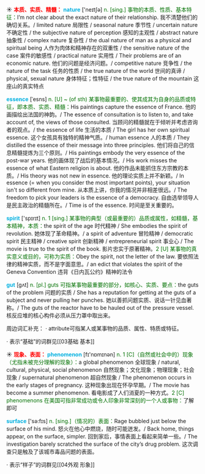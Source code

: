 ☀ <font color="red">**本质、实质、精髓：**</font>
<font color="sky blue">**nature**</font> ['neɪtʃə] 
<font color="rgb(227, 108, 9)">n. [sing.] 事物的本质、性质、基本特征：</font>I’m not clear about the exact nature of their relationship. 我不清楚他们的确切关系。/ limited nature 局限性 / seasonal nature 季节性 / uncertain nature 不确定性 / the subjective nature of perception 感知的主观性 / abstract nature 抽象性 / complex nature 复杂性 / the dual nature of man as a physical and spiritual being 人作为肉体和精神存在的双重性 / the sensitive nature of the case 案件的敏感性 / practical nature 实用性 / Their problems are of an economic nature. 他们的问题是经济问题。/ competitive nature 竞争性 / the nature of the task 任务的性质 / the true nature of the world 世间的真谛 / physical, sexual nature 身体特征；性特征 / the true nature of the mountain 这座山的真实特点
           
<font color="sky blue">**essence**</font> [ˈesns]
<font color="rgb(227, 108, 9)">n. [U] ~ (of sth) 某事物最重要的、使其成其为自身的品质或特征，即本质、实质、精髓：</font>His paintings capture the essence of France. 他的画描绘出法国的神韵。/ The essence of consultation is to listen to, and take account of, the views of those consulted. 当顾问的精髓就在于倾听并考虑咨询者的观点。/ the essence of life 生活的本质 / The girl has her own spiritual essence. 这个女孩具有独特的精神气质。/ human essence 人的本质 / They distilled the essence of their message into three principles. 他们将自己的信息精髓提炼为三个原则。/ His paintings embody the very essence of the post-war years. 他的画体现了战后的基本情况。/ His work misses the essence of what Eastern religion is about. 他的作品未能抓住东方宗教的本质。/ His theory was not new in essence. 他的理论实质上并不新颖。/ In essence (= when you consider the most important points), your situation isn't so different from mine. 从本质上讲，你我的情况并非相差很远。/ The freedom to pick your leaders is the essence of a democracy. 自由选举领导人是民主政治的精髓所在。/ Time is of the essence. 时间是至关重要的。

<font color="sky blue">**spirit**</font> ['spɪrɪt] 
<font color="rgb(227, 108, 9)">n. 1 [sing.] 某事物的典型（或最重要的）品质或属性，如精髓，基本精神，本质：</font>the spirit of the age 时代精神 / She embodies the spirit of revolution. 她体现了革命精神。/ a spirit of adventure 冒险精神 / democratic spirit 民主精神 / creative spirit 创新精神 / entrepreneurial spirit 事业心 / The movie is true to the spirit of the book. 影片忠实于原著精神。<font color="rgb(227, 108, 9)">2 [U] 某事物的真实意义或目的，可称为实质：</font>Obey the spirit, not the letter of the law. 要依照法律的精神实质，而不是字面意思。/ an edict that violates the spirit of the Geneva Convention 违背《日内瓦公约》精神的法令 

<font color="sky blue">**gut**</font> [gʌt]
<font color="rgb(227, 108, 9)">n. [pl.] guts 可指某事物最重要的部分，如核心、实质、要点：</font>the guts of the problem 问题的实质 / She has a reputation for getting at the guts of a subject and never pulling her punches. 她以善抓问题实质、说话一针见血著称。/ The guts of the reactor have to be hauled out of the pressure vessel. 核反应堆的核心构件必须从压力罩中取出来。

周边词汇补充：
· attribute可指某人或某事物的品质、属性、特质或特征。

· 表示“基础”的词群见[[03基础 基本]]

☀ <font color="red">**现象、表面：**</font>
<font color="sky blue">**phenomenon**</font> [fɪ'nɒmɪnən] 
<font color="rgb(227, 108, 9)">n. 1 [C]（自然或社会中的）现象（尤指未被充分理解的现象）：</font>a global phenomenon 全球现象 / natural, cultural, physical, social phenomenon 自然现象；文化现象；物理现象；社会现象 / supernatural phenomenon 超自然现象 / The phenomenon occurs in the early stages of pregnancy. 这种现象出现在怀孕早期。/ The movie has become a summer phenomenon. 看电影成了人们消夏的一种方式。<font color="rgb(227, 108, 9)">2 [C] phenomenons 在美国可指非常成功或令人印象非常深刻的一个人或事物：</font>了解即可

<font color="sky blue">**surface**</font> ['sə:fɪs] 
<font color="rgb(227, 108, 9)">n. [sing.]（情况的）表面：</font>Rage bubbled just below the surface of his mind. 怒火在他心中燃烧，随时可能迸发。/ Back home, things appear, on the surface, simpler. 回到家后，事情表面上看起来简单一些。/ The investigation barely scratched the surface of the city’s drug problem. 这次调查只是触及了该城市毒品问题的表面。

· 表示“样子”的词群见[[04外观 形象]]
